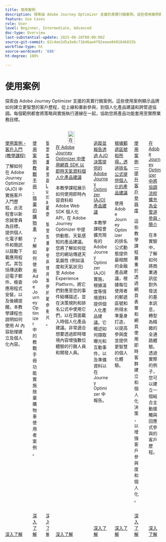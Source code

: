 ```yaml
---
title: 使用案例
description: 探索由 Adobe Journey Optimizer 支援的真實行銷案例。這些使用案例顯示品牌如何建立更智慧的客戶歷程，從上線和重新參與，到個人化產品建議和跨管道協調。每個範例都會將策略與實施執行連線在一起，協助您將產品功能套用至實際業務目標。
feature: Use Cases
role: User
level: Beginner, Intermediate, Advanced
doc-type: Overview
last-substantial-update: 2025-08-28T00:00:00Z
source-git-commit: 62c4ee2d5a3e6c71646ae4f92eeee0491846832b
workflow-type: ht
source-wordcount: '686'
ht-degree: 100%

---
```



# 使用案例

探索由 Adobe Journey Optimizer 支援的真實行銷案例。這些使用案例顯示品牌如何建立更智慧的客戶歷程，從上線和重新參與，到個人化產品建議和跨管道協調。每個範例都會將策略與實施執行連線在一起，協助您將產品功能套用至實際業務目標。

<!-- CARDS
* https://experienceleague.adobe.com/en/docs/journey-optimizer-learn/tutorials/use-cases/customer-onboarding
* https://experienceleague.adobe.com/en/docs/journey-optimizer-learn/tutorials/use-cases/abandoned-cart
* https://experienceleague.adobe.com/en/docs/experience-platform/rtcdp/use-cases/personalization-insights-engagement/use-cases-luma
* https://experienceleague.adobe.com/en/docs/journey-optimizer-learn/personalizing-offers-with-real-time-weather-data/introduction
* https://experienceleague.adobe.com/en/docs/journey-optimizer-learn/reporting-on-ajo-od/introduction
* https://experienceleague.adobe.com/en/docs/journey-optimizer-learn/personalizing-offers-with-ranking-formulas-based-on-user-zip-code-and-income/introduction
* https://experienceleague.adobe.com/en/docs/journey-optimizer-learn/tutorials/use-cases/enhance-customer-engagement
* https://experienceleague.adobe.com/en/docs/journey-optimizer-learn/scaling-orchestration-to-omnichannel-engagement/introduction
-->
<!-- START CARDS HTML - DO NOT MODIFY BY HAND -->
<div class="columns">
    <div class="column is-half-tablet is-half-desktop is-one-third-widescreen" aria-label="Use Case - Customer Onboarding (Tutorial)">
        <div class="card" style="height: 100%; display: flex; flex-direction: column; height: 100%;">
            <div class="card-image">
                <figure class="image x-is-16by9">
                    <a href="https://experienceleague.adobe.com/zh-hant/docs/journey-optimizer-learn/tutorials/use-cases/customer-onboarding" title="使用案例 - 客戶入門 (教學課程)" target="_blank" rel="referrer">
                        <img class="is-bordered-r-small" src="https://video.tv.adobe.com/v/3440650/?format=jpeg&nocache=1756417587791" alt="使用案例 - 客戶入門 (教學課程)"
                             style="width: 100%; aspect-ratio: 16 / 9; object-fit: cover; overflow: hidden; display: block; margin: auto;">
                    </a>
                </figure>
            </div>
            <div class="card-content is-padded-small" style="display: flex; flex-direction: column; flex-grow: 1; justify-content: space-between;">
                <div class="top-card-content">
                    <p class="headline is-size-6 has-text-weight-bold">
                        <a href="https://experienceleague.adobe.com/zh-hant/docs/journey-optimizer-learn/tutorials/use-cases/customer-onboarding" target="_blank" rel="referrer" title="使用案例 - 客戶入門 (教學課程)">使用案例 - 客戶入門 (教學課程)</a>
                    </p>
                    <p class="is-size-6">了解如何在 Adobe Journey Optimizer (AJO) 中實施客戶入門歷程。此流程會以新忠誠會員為目標，提供個人化電子郵件和簡訊以鼓勵下載應用程式。其包括傳送歡迎電子郵件、檢查應用程式安裝，以及後續提醒。本教學課程也說明如何使用 AI 內容助理建立及個人化內容。</p>
                </div>
                <a href="https://experienceleague.adobe.com/zh-hant/docs/journey-optimizer-learn/tutorials/use-cases/customer-onboarding" target="_blank" rel="referrer" class="spectrum-Button spectrum-Button--outline spectrum-Button--primary spectrum-Button--sizeM" style="align-self: flex-start; margin-top: 1rem;">
                    <span class="spectrum-Button-label has-no-wrap has-text-weight-bold">深入了解</span>
                </a>
            </div>
        </div>
    </div>
    <div class="column is-half-tablet is-half-desktop is-one-third-widescreen" aria-label="Use Case Playbook - Abandoned shopping cart">
        <div class="card" style="height: 100%; display: flex; flex-direction: column; height: 100%;">
            <div class="card-image">
                <figure class="image x-is-16by9">
                    <a href="https://experienceleague.adobe.com/zh-hant/docs/journey-optimizer-learn/tutorials/use-cases/abandoned-cart" title="使用案例教戰手冊 - 捨棄的購物車" target="_blank" rel="referrer">
                        <img class="is-bordered-r-small" src="https://video.tv.adobe.com/v/3443964/?format=jpeg&nocache=1756417587818" alt="使用案例教戰手冊 - 捨棄的購物車"
                             style="width: 100%; aspect-ratio: 16 / 9; object-fit: cover; overflow: hidden; display: block; margin: auto;">
                    </a>
                </figure>
            </div>
            <div class="card-content is-padded-small" style="display: flex; flex-direction: column; flex-grow: 1; justify-content: space-between;">
                <div class="top-card-content">
                    <p class="headline is-size-6 has-text-weight-bold">
                        <a href="https://experienceleague.adobe.com/zh-hant/docs/journey-optimizer-learn/tutorials/use-cases/abandoned-cart" target="_blank" rel="referrer" title="使用案例教戰手冊 - 捨棄的購物車">使用案例教戰手冊 - 捨棄的購物車</a>
                    </p>
                    <p class="is-size-6">了解如何使用 Adobe Journey Optimizer 中的教戰手冊功能實施捨棄購物車使用者案例。</p>
                </div>
                <a href="https://experienceleague.adobe.com/zh-hant/docs/journey-optimizer-learn/tutorials/use-cases/abandoned-cart" target="_blank" rel="referrer" class="spectrum-Button spectrum-Button--outline spectrum-Button--primary spectrum-Button--sizeM" style="align-self: flex-start; margin-top: 1rem;">
                    <span class="spectrum-Button-label has-no-wrap has-text-weight-bold">深入了解</span>
                </a>
            </div>
        </div>
    </div>
    <div class="column is-half-tablet is-half-desktop is-one-third-widescreen" aria-label="Intelligent Re-engagement Luma examples">
        <div class="card" style="height: 100%; display: flex; flex-direction: column; height: 100%;">
            <div class="card-image">
                <figure class="image x-is-16by9">
                    <a href="https://experienceleague.adobe.com/zh-hant/docs/experience-platform/rtcdp/use-cases/personalization-insights-engagement/use-cases-luma" title="智慧型重新參與 Luma 範例" target="_blank" rel="referrer">
                        <img class="is-bordered-r-small" src="https://video.tv.adobe.com/v/3425184/?format=jpeg&nocache=1756417587792" alt="智慧型重新參與 Luma 範例"
                             style="width: 100%; aspect-ratio: 16 / 9; object-fit: cover; overflow: hidden; display: block; margin: auto;">
                    </a>
                </figure>
            </div>
            <div class="card-content is-padded-small" style="display: flex; flex-direction: column; flex-grow: 1; justify-content: space-between;">
                <div class="top-card-content">
                    <p class="headline is-size-6 has-text-weight-bold">
                        <a href="https://experienceleague.adobe.com/zh-hant/docs/experience-platform/rtcdp/use-cases/personalization-insights-engagement/use-cases-luma" target="_blank" rel="referrer" title="智慧型重新參與 Luma 範例">智慧型重新參與 Luma 範例</a>
                    </p>
                    <p class="is-size-6">智慧型重新參與使用案例的範例影片。</p>
                </div>
                <a href="https://experienceleague.adobe.com/zh-hant/docs/experience-platform/rtcdp/use-cases/personalization-insights-engagement/use-cases-luma" target="_blank" rel="referrer" class="spectrum-Button spectrum-Button--outline spectrum-Button--primary spectrum-Button--sizeM" style="align-self: flex-start; margin-top: 1rem;">
                    <span class="spectrum-Button-label has-no-wrap has-text-weight-bold">深入了解</span>
                </a>
            </div>
        </div>
    </div>
    <div class="column is-half-tablet is-half-desktop is-one-third-widescreen" aria-label="Personalizing Offers with Real-Time Weather Data in Adobe Journey Optimizer using Web SDK">
        <div class="card" style="height: 100%; display: flex; flex-direction: column; height: 100%;">
            <div class="card-image">
                <figure class="image x-is-16by9">
                    <a href="https://experienceleague.adobe.com/zh-hant/docs/journey-optimizer-learn/personalizing-offers-with-real-time-weather-data/introduction" title="在 Adobe Journey Optimizer 中使用網頁 SDK 以即時天氣資料個人化產品建議" target="_blank" rel="referrer">
                        <img class="is-bordered-r-small" src="https://experienceleague.adobe.com/en/docs/journey-optimizer-learn/personalizing-offers-with-real-time-weather-data/introduction./media_11e634b7fcda118d76753129e5511697a1e5145de.png?width=400&format=png&optimize=medium" alt="在 Adobe Journey Optimizer 中使用網頁 SDK 以即時天氣資料個人化產品建議"
                             style="width: 100%; aspect-ratio: 16 / 9; object-fit: cover; overflow: hidden; display: block; margin: auto;">
                    </a>
                </figure>
            </div>
            <div class="card-content is-padded-small" style="display: flex; flex-direction: column; flex-grow: 1; justify-content: space-between;">
                <div class="top-card-content">
                    <p class="headline is-size-6 has-text-weight-bold">
                        <a href="https://experienceleague.adobe.com/zh-hant/docs/journey-optimizer-learn/personalizing-offers-with-real-time-weather-data/introduction" target="_blank" rel="referrer" title="在 Adobe Journey Optimizer 中使用網頁 SDK 以即時天氣資料個人化產品建議">在 Adobe Journey Optimizer 中使用網頁 SDK 以即時天氣資料個人化產品建議</a>
                    </p>
                    <p class="is-size-6">本教學課程展示如何使用即時內容資料和 Adobe Web SDK 個人化 API，在 Adobe Journey Optimizer 中提供動態、天氣感知的產品建議。您將了解如何從您的網站傳遞天氣屬性 (例如溫度和天氣狀況) 至 Adobe Experience Platform，將它們對應至您的事件結構描述，並在決策規則和排名公式中使用它們，以在頁面載入時個人化產品建議。非常適合想要透過即時環境內容增強數位體驗的行銷人員和開發人員。</p>
                </div>
                <a href="https://experienceleague.adobe.com/zh-hant/docs/journey-optimizer-learn/personalizing-offers-with-real-time-weather-data/introduction" target="_blank" rel="referrer" class="spectrum-Button spectrum-Button--outline spectrum-Button--primary spectrum-Button--sizeM" style="align-self: flex-start; margin-top: 1rem;">
                    <span class="spectrum-Button-label has-no-wrap has-text-weight-bold">深入了解</span>
                </a>
            </div>
        </div>
    </div>
    <div class="column is-half-tablet is-half-desktop is-one-third-widescreen" aria-label="Track and Report Adobe Journey Optimizer (AJO) Offers delivered via AJO Decisioning">
        <div class="card" style="height: 100%; display: flex; flex-direction: column; height: 100%;">
            <div class="card-image">
                <figure class="image x-is-16by9">
                    <a href="https://experienceleague.adobe.com/zh-hant/docs/journey-optimizer-learn/reporting-on-ajo-od/introduction" title="追蹤並報告透過 AJO 決策提供的 Adobe Journey Optimizer (AJO) 產品建議" target="_blank" rel="referrer">
                        <img class="is-bordered-r-small" src="https://experienceleague.adobe.com/en/docs/journey-optimizer-learn/reporting-on-ajo-od/introduction./media_1fb3a58c60be3873b773f9ba694350319c4b8dc4f.png?width=400&format=png&optimize=medium" alt="追蹤並報告透過 AJO 決策提供的 Adobe Journey Optimizer (AJO) 產品建議"
                             style="width: 100%; aspect-ratio: 16 / 9; object-fit: cover; overflow: hidden; display: block; margin: auto;">
                    </a>
                </figure>
            </div>
            <div class="card-content is-padded-small" style="display: flex; flex-direction: column; flex-grow: 1; justify-content: space-between;">
                <div class="top-card-content">
                    <p class="headline is-size-6 has-text-weight-bold">
                        <a href="https://experienceleague.adobe.com/zh-hant/docs/journey-optimizer-learn/reporting-on-ajo-od/introduction" target="_blank" rel="referrer" title="追蹤並報告透過 AJO 決策提供的 Adobe Journey Optimizer (AJO) 產品建議">追蹤並報告透過 AJO 決策提供的 Adobe Journey Optimizer (AJO) 產品建議</a>
                    </p>
                    <p class="is-size-6">本教學課程會擴充現有的 Adobe Journey Optimizer (AJO) 實施，根據溫度等情境資料提供個人化產品建議。它概述如何擷取曝光和互動事件，以及準備資料以在 Journey Optimizer 中報告。</p>
                </div>
                <a href="https://experienceleague.adobe.com/zh-hant/docs/journey-optimizer-learn/reporting-on-ajo-od/introduction" target="_blank" rel="referrer" class="spectrum-Button spectrum-Button--outline spectrum-Button--primary spectrum-Button--sizeM" style="align-self: flex-start; margin-top: 1rem;">
                    <span class="spectrum-Button-label has-no-wrap has-text-weight-bold">深入了解</span>
                </a>
            </div>
        </div>
    </div>
    <div class="column is-half-tablet is-half-desktop is-one-third-widescreen" aria-label="Personalize Offers with Ranking formulas Based on Zip Code and Income">
        <div class="card" style="height: 100%; display: flex; flex-direction: column; height: 100%;">
            <div class="card-image">
                <figure class="image x-is-16by9">
                    <a href="https://experienceleague.adobe.com/zh-hant/docs/journey-optimizer-learn/personalizing-offers-with-ranking-formulas-based-on-user-zip-code-and-income/introduction" title="根據郵遞區號和所得，透過排名公式提供個人化的產品建議" target="_blank" rel="referrer">
                        <img class="is-bordered-r-small" src="https://cdn.experienceleague.adobe.com/thumb/exl-cards/tutorial.png" alt="根據郵遞區號和所得，透過排名公式提供個人化的產品建議"
                             style="width: 100%; aspect-ratio: 16 / 9; object-fit: cover; overflow: hidden; display: block; margin: auto;">
                    </a>
                </figure>
            </div>
            <div class="card-content is-padded-small" style="display: flex; flex-direction: column; flex-grow: 1; justify-content: space-between;">
                <div class="top-card-content">
                    <p class="headline is-size-6 has-text-weight-bold">
                        <a href="https://experienceleague.adobe.com/zh-hant/docs/journey-optimizer-learn/personalizing-offers-with-ranking-formulas-based-on-user-zip-code-and-income/introduction" target="_blank" rel="referrer" title="根據郵遞區號和所得，透過排名公式提供個人化的產品建議">根據郵遞區號和所得，透過排名公式提供個人化的產品建議</a>
                    </p>
                    <p class="is-size-6">使用 Adobe Journey Optimizer 的排名公式動態提供最相關的金融產品建議，根據每位使用者的郵遞區號和所得水準量身打造，以提高參與度並提供更智慧的個人化體驗。</p>
                </div>
                <a href="https://experienceleague.adobe.com/zh-hant/docs/journey-optimizer-learn/personalizing-offers-with-ranking-formulas-based-on-user-zip-code-and-income/introduction" target="_blank" rel="referrer" class="spectrum-Button spectrum-Button--outline spectrum-Button--primary spectrum-Button--sizeM" style="align-self: flex-start; margin-top: 1rem;">
                    <span class="spectrum-Button-label has-no-wrap has-text-weight-bold">深入了解</span>
                </a>
            </div>
        </div>
    </div>
    <div class="column is-half-tablet is-half-desktop is-one-third-widescreen" aria-label="Use Case - Enhance customer engagement">
        <div class="card" style="height: 100%; display: flex; flex-direction: column; height: 100%;">
            <div class="card-image">
                <figure class="image x-is-16by9">
                    <a href="https://experienceleague.adobe.com/zh-hant/docs/journey-optimizer-learn/tutorials/use-cases/enhance-customer-engagement" title="使用案例 — 提升客戶參與度" target="_blank" rel="referrer">
                        <img class="is-bordered-r-small" src="https://cdn.experienceleague.adobe.com/thumb/exl-cards/tutorial.png" alt="使用案例 — 提升客戶參與度"
                             style="width: 100%; aspect-ratio: 16 / 9; object-fit: cover; overflow: hidden; display: block; margin: auto;">
                    </a>
                </figure>
            </div>
            <div class="card-content is-padded-small" style="display: flex; flex-direction: column; flex-grow: 1; justify-content: space-between;">
                <div class="top-card-content">
                    <p class="headline is-size-6 has-text-weight-bold">
                        <a href="https://experienceleague.adobe.com/zh-hant/docs/journey-optimizer-learn/tutorials/use-cases/enhance-customer-engagement" target="_blank" rel="referrer" title="使用案例 — 提升客戶參與度">使用案例 — 提升客戶參與度</a>
                    </p>
                    <p class="is-size-6">這些教學課程著重於透過網頁表單和網頁使用即時客群建立和個人化決策，以增強客戶參與度和個人化。</p>
                </div>
                <a href="https://experienceleague.adobe.com/zh-hant/docs/journey-optimizer-learn/tutorials/use-cases/enhance-customer-engagement" target="_blank" rel="referrer" class="spectrum-Button spectrum-Button--outline spectrum-Button--primary spectrum-Button--sizeM" style="align-self: flex-start; margin-top: 1rem;">
                    <span class="spectrum-Button-label has-no-wrap has-text-weight-bold">深入了解</span>
                </a>
            </div>
        </div>
    </div>
    <div class="column is-half-tablet is-half-desktop is-one-third-widescreen" aria-label="Scaling orchestration to omnichannel engagement in Adobe Journey Optimizer - Introduction">
        <div class="card" style="height: 100%; display: flex; flex-direction: column; height: 100%;">
            <div class="card-image">
                <figure class="image x-is-16by9">
                    <a href="https://experienceleague.adobe.com/zh-hant/docs/journey-optimizer-learn/scaling-orchestration-to-omnichannel-engagement/introduction" title="在 Adobe Journey Optimizer 中將協調流程擴充為全管道參與 - 簡介" target="_blank" rel="referrer">
                        <img class="is-bordered-r-small" src="https://video.tv.adobe.com/v/3457828/?format=jpeg&nocache=1756417587802" alt="在 Adobe Journey Optimizer 中將協調流程擴充為全管道參與 - 簡介"
                             style="width: 100%; aspect-ratio: 16 / 9; object-fit: cover; overflow: hidden; display: block; margin: auto;">
                    </a>
                </figure>
            </div>
            <div class="card-content is-padded-small" style="display: flex; flex-direction: column; flex-grow: 1; justify-content: space-between;">
                <div class="top-card-content">
                    <p class="headline is-size-6 has-text-weight-bold">
                        <a href="https://experienceleague.adobe.com/zh-hant/docs/journey-optimizer-learn/scaling-orchestration-to-omnichannel-engagement/introduction" target="_blank" rel="referrer" title="在 Adobe Journey Optimizer 中將協調流程擴充為全管道參與 - 簡介">在 Adobe Journey Optimizer 中將協調流程擴充為全管道參與 - 簡介</a>
                    </p>
                    <p class="is-size-6">在本實驗中，了解如何將商業通訊從對外發送的基本訊息，轉型為精緻的全通路體驗。透過實際的例子，您可以建立一個結合主動接觸與回應式參與的客戶歷程。</p>
                </div>
                <a href="https://experienceleague.adobe.com/zh-hant/docs/journey-optimizer-learn/scaling-orchestration-to-omnichannel-engagement/introduction" target="_blank" rel="referrer" class="spectrum-Button spectrum-Button--outline spectrum-Button--primary spectrum-Button--sizeM" style="align-self: flex-start; margin-top: 1rem;">
                    <span class="spectrum-Button-label has-no-wrap has-text-weight-bold">深入了解</span>
                </a>
            </div>
        </div>
    </div>
</div>
<!-- END CARDS HTML - DO NOT MODIFY BY HAND -->
